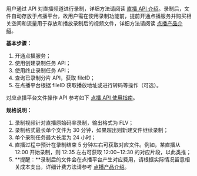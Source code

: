 用户通过 API 对直播频道进行录制，详细方法请阅读 [直播 API 介绍](http://tcecqpoc.fsphere.cn/doc/api/258/API%E6%A6%82%E8%A7%88)。录制后，文件自动存放于点播平台，故用户需在使用录制功能前，提前开通点播服务并购买相关空间和流量用于存放和播放录制后的视频文件，详细方法请阅读 [点播产品介绍](http://tcecqpoc.fsphere.cn/product/vod.html)。

**基本步骤：**
1. 开通点播服务；
2. 使用创建录制任务 API；
3. 使用终止录制任务 API；
4. 查询已录制分片 API，获取 fileID；
5. 在点播平台根据 fileID 获取播放地址或进行转码等操作（可选）。

对应点播平台文件操作 API 参考如下 [点播 API 使用指南](http://tcecqpoc.fsphere.cn/document/product/266/7788)。

**规格说明：**
1. 录制视频针对直播原始码率录制，输出格式为 FLV；
2. 录制格式最长单个文件为 30 分钟，如果超出则新建文件继续录制；
3. 单个录制任务最大长度为 24 小时；
4. 直播过程中预计在录制结束 5 分钟左右可获取对应文件。例如，某直播从 12:00 开始录制，则 12:35 左右可获取 12:00~12:30 的对应片段，以此类推；
5. **提醒：**录制后的文件会在点播平台产生对应费用，请根据实际情况留意相关成本支出，详细计费方法请参考 [点播产品介绍](http://tcecqpoc.fsphere.cn/product/vod.html)。